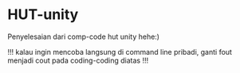 # HUT-unity
Penyelesaian dari comp-code hut unity hehe:)

!!!
kalau ingin mencoba langsung di command line pribadi, ganti fout menjadi cout pada coding-coding diatas
!!!
